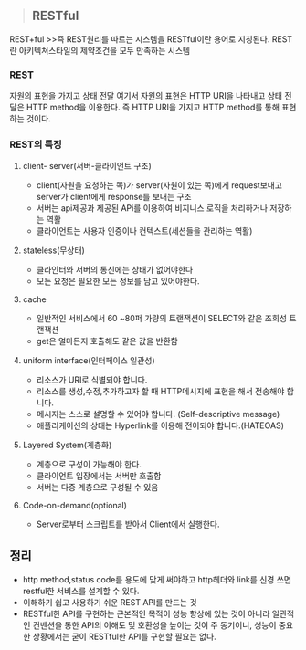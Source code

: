 >## RESTful
REST+ful >>즉 REST원리를 따르는 시스템을 RESTful이란 용어로 지칭된다. REST란 아키텍쳐스타일의 제약조건을 모두 만족하는 시스템




### REST

자원의 표현을 가지고 상태 전달
여기서 자원의 표현은 HTTP URI을 나타내고
상태 전달은 HTTP method을 이용한다.
즉 HTTP URI을 가지고 HTTP method를 통해 표현하는 것이다.




### REST의 특징
1. client- server(서버-클라이언트 구조)
	* client(자원을 요청하는 쪽)가 server(자원이 있는 쪽)에게 request보내고 server가 client에게 response를 보내는 구조
	* 서버는 api제공과 제공된 APi를 이용하여 비지니스 로직을 처리하거나 저장하는 역활
	* 클라이언트는 사용자 인증이나 컨텍스트(세션들을 관리하는 역활)

1. stateless(무상태) 
	* 클라인터와 서버의 통신에는 상태가 없어야한다
	* 모든 요청은 필요한 모든 정보를 담고 있어야한다.

1. cache	
	* 일반적인 서비스에서 60 ~80퍼 가량의 트랜잭션이 SELECT와 같은 조회성 트랜잭션
	* get은 얼마든지 호출해도 같은 값을 반환함
	
1. uniform interface(인터페이스 일관성)
	* 리소스가 URI로 식별되야 합니다.
    * 리소스를 생성,수정,추가하고자 할 때 HTTP메시지에 표현을 해서 전송해야 합니다.
    * 메시지는 스스로 설명할 수 있어야 합니다. (Self-descriptive message)
    * 애플리케이션의 상태는 Hyperlink를 이용해 전이되야 합니다.(HATEOAS)
1. Layered System(계층화)
	* 계층으로 구성이 가능해야 한다.
	* 클라이언트 입장에서는 서버만 호출함
	* 서버는 다중 계층으로 구성될 수 있음
1. Code-on-demand(optional)
 	* Server로부터 스크립트를 받아서 Client에서 실행한다.

	
## 정리
* http method,status code를 용도에 맞게 써야하고 http헤더와 link를 신경 쓰면 restful한 서비스를 설계할 수 있다.
* 이해하기 쉽고 사용하기 쉬운 REST API를 만드는 것
* RESTful한 API를 구현하는 근본적인 목적이 성능 향상에 있는 것이 아니라 일관적인 컨벤션을 통한 API의 이해도 및 호환성을 높이는 것이 주 동기이니, 성능이 중요한 상황에서는 굳이 RESTful한 API를 구현할 필요는 없다.
